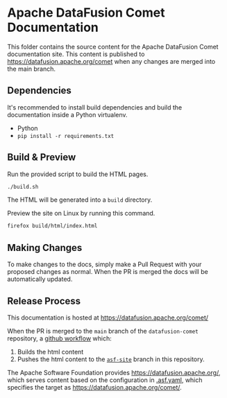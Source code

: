 <!---
  Licensed to the Apache Software Foundation (ASF) under one
  or more contributor license agreements.  See the NOTICE file
  distributed with this work for additional information
  regarding copyright ownership.  The ASF licenses this file
  to you under the Apache License, Version 2.0 (the
  "License"); you may not use this file except in compliance
  with the License.  You may obtain a copy of the License at

    http://www.apache.org/licenses/LICENSE-2.0

  Unless required by applicable law or agreed to in writing,
  software distributed under the License is distributed on an
  "AS IS" BASIS, WITHOUT WARRANTIES OR CONDITIONS OF ANY
  KIND, either express or implied.  See the License for the
  specific language governing permissions and limitations
  under the License.
-->

# Apache DataFusion Comet Documentation

This folder contains the source content for the Apache DataFusion Comet documentation site. This content is published
to https://datafusion.apache.org/comet when any changes are merged into the main branch.

## Dependencies

It's recommended to install build dependencies and build the documentation
inside a Python virtualenv.

- Python
- `pip install -r requirements.txt`

## Build & Preview

Run the provided script to build the HTML pages.

```bash
./build.sh
```

The HTML will be generated into a `build` directory.

Preview the site on Linux by running this command.

```bash
firefox build/html/index.html
```

## Making Changes

To make changes to the docs, simply make a Pull Request with your
proposed changes as normal. When the PR is merged the docs will be
automatically updated.

## Release Process

This documentation is hosted at https://datafusion.apache.org/comet/

When the PR is merged to the `main` branch of the `datafusion-comet`
repository, a [github workflow](https://github.com/apache/datafusion-comet/blob/main/.github/workflows/docs.yaml) which:

1. Builds the html content
2. Pushes the html content to the [`asf-site`](https://github.com/apache/datafusion-comet/tree/asf-site) branch in this repository.

The Apache Software Foundation provides https://datafusion.apache.org/,
which serves content based on the configuration in
[.asf.yaml](https://github.com/apache/datafusion-comet/blob/main/.asf.yaml),
which specifies the target as https://datafusion.apache.org/comet/.
